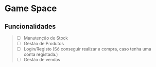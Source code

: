 # Game Space

## **Funcionalidades**
>- [ ] Manutenção de Stock
>- [ ] Gestão de Produtos
>- [ ] Login/Registo (Só conseguir realizar a compra, caso tenha uma conta registada.)
>- [ ] Gestão de vendas